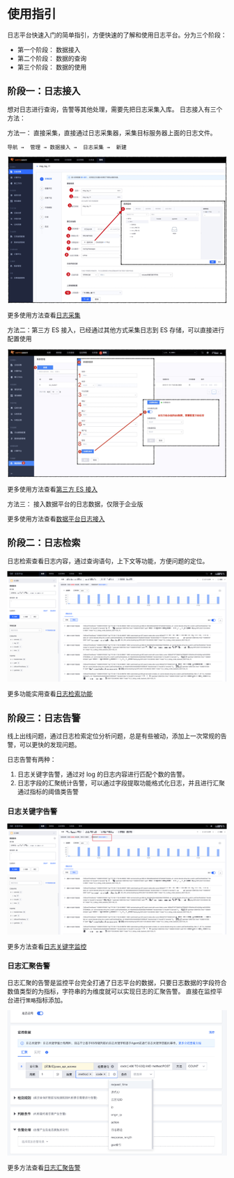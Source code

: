 # 使用指引

日志平台快速入门的简单指引，方便快速的了解和使用日志平台。分为三个阶段：

* 第一个阶段： 数据接入
* 第二个阶段： 数据的查询
* 第三个阶段： 数据的使用

## 阶段一：日志接入

想对日志进行查询，告警等其他处理，需要先把日志采集入库。 日志接入有三个方法：

方法一： 直接采集，直接通过日志采集器，采集目标服务器上面的日志文件。 

 `导航 →  管理 → 数据接入 →  日志采集 →  新建` 

![-w2020](./media/16049158688127.jpg)

更多使用方法查看[日志采集](../functions/manager/collect_log.md)

方法二：第三方 ES 接入，已经通过其他方式采集日志到 ES 存储，可以直接进行配置使用

![-w2020](./media/16049160893702.jpg)

更多使用方法查看[第三方 ES 接入](../functions/manager/third_es.md)

方法三： 接入数据平台的日志数据，仅限于企业版


更多使用方法查看[数据平台日志接入](../functions/manager/bkdata.md)


## 阶段二：日志检索

日志检索查看日志内容，通过查询语句，上下文等功能，方便问题的定位。

![-w2020](media/16049823259300.jpg)

更多功能实用查看[日志检索功能](../functions/search_log.md)

## 阶段三：日志告警

线上出线问题，通过日志检索定位分析问题，总是有些被动，添加上一次常规的告警，可以更快的发现问题。

日志告警有两种：

1. 日志关键字告警，通过对 log 的日志内容进行匹配个数的告警。
2. 日志字段的汇聚统计告警，可以通过字段提取功能格式化日志，并且进行汇聚通过指标的阈值类告警

### 日志关键字告警

![-w2020](media/16049823473941.jpg)

更多方法查看[日志关键字监控](../guide/keyword_monitor.md)

### 日志汇聚告警

日志汇聚的告警是监控平台完全打通了日志平台的数据，只要日志数据的字段符合数值类型的为指标，字符串的为维度就可以实现日志的汇聚告警。 直接在监控平台进行`策略`指标添加。

![-w2020](media/16049175632146.jpg)

更多方法查看[日志汇聚告警](../../../监控平台/产品白皮书/guide/log_monitor.md)

